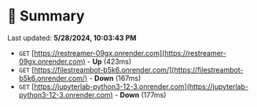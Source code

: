 # 📖 Summary
Last updated: **5/28/2024, 10:03:43 PM**

- `GET` [https://restreamer-09gx.onrender.com](https://restreamer-09gx.onrender.com) - **Up** (423ms)
- `GET` [https://filestreambot-b5k6.onrender.com/](https://filestreambot-b5k6.onrender.com/) - **Down** (167ms)
- `GET` [https://jupyterlab-python3-12-3.onrender.com](https://jupyterlab-python3-12-3.onrender.com) - **Down** (177ms)
